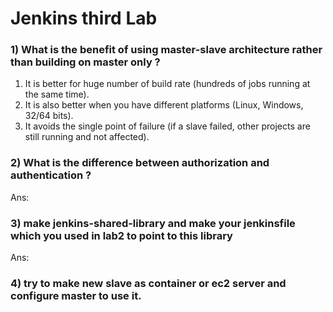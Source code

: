 # Jenkins third Lab
### 1) What is the benefit of using master-slave architecture rather than building on master only ?
1) It is better for huge number of build rate (hundreds of jobs running at the same time).
2) It is also better when you have different platforms (Linux, Windows, 32/64 bits).
3) It avoids the single point of failure (if a slave failed, other projects are still running and not affected).
### 2) What is the difference between authorization and authentication ? 
Ans:
### 3) make jenkins-shared-library and make your jenkinsfile which you used in lab2 to point to this library 
Ans:
### 4) try to make new slave as container or ec2 server and configure master to use it.
